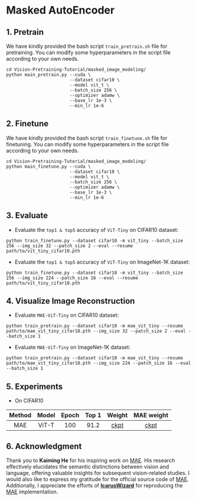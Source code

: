 # Masked AutoEncoder

## 1. Pretrain
We have kindly provided the bash script `train_pretrain.sh` file for pretraining. You can modify some hyperparameters in the script file according to your own needs.

```Shell
cd Vision-Pretraining-Tutorial/masked_image_modeling/
python main_pretrain.py --cuda \
                        --dataset cifar10 \
                        --model vit_t \
                        --batch_size 256 \
                        --optimizer adamw \
                        --base_lr 1e-3 \
                        --min_lr 1e-6
```

## 2. Finetune
We have kindly provided the bash script `train_finetune.sh` file for finetuning. You can modify some hyperparameters in the script file according to your own needs.

```Shell
cd Vision-Pretraining-Tutorial/masked_image_modeling/
python main_finetune.py --cuda \
                        --dataset cifar10 \
                        --model vit_t \
                        --batch_size 256 \
                        --optimizer adamw \
                        --base_lr 1e-3 \
                        --min_lr 1e-6
```
## 3. Evaluate 
- Evaluate the `top1 & top5` accuracy of `ViT-Tiny` on CIFAR10 dataset:
```Shell
python train_finetune.py --dataset cifar10 -m vit_tiny --batch_size 256 --img_size 32 --patch_size 2 --eval --resume path/to/vit_tiny_cifar10.pth
```

- Evaluate the `top1 & top5` accuracy of `ViT-Tiny` on ImageNet-1K dataset:
```Shell
python train_finetune.py --dataset cifar10 -m vit_tiny --batch_size 256 --img_size 224 --patch_size 16 --eval --resume path/to/vit_tiny_cifar10.pth
```


## 4. Visualize Image Reconstruction
- Evaluate `MAE-ViT-Tiny` on CIFAR10 dataset:
```Shell
python train_pretrain.py --dataset cifar10 -m mae_vit_tiny --resume path/to/mae_vit_tiny_cifar10.pth --img_size 32 --patch_size 2 --eval --batch_size 1
```

- Evaluate `MAE-ViT-Tiny` on ImageNet-1K dataset:
```Shell
python train_pretrain.py --dataset cifar10 -m mae_vit_tiny --resume path/to/mae_vit_tiny_cifar10.pth --img_size 224 --patch_size 16 --eval --batch_size 1
```


## 5. Experiments
- On CIFAR10

| Method |  Model  | Epoch | Top 1    | Weight |  MAE weight  |
|  :---: |  :---:  | :---: | :---:    | :---:  |    :---:     |
|  MAE   |  ViT-T  | 100   |   91.2   | [ckpt](https://github.com/yjh0410/MAE/releases/download/checkpoints/ViT-T_Cifar10.pth) | [ckpt](https://github.com/yjh0410/MAE/releases/download/checkpoints/MAE_ViT-T_Cifar10.pth) |


## 6. Acknowledgment
Thank you to **Kaiming He** for his inspiring work on [MAE](http://openaccess.thecvf.com/content/CVPR2022/papers/He_Masked_Autoencoders_Are_Scalable_Vision_Learners_CVPR_2022_paper.pdf). His research effectively elucidates the semantic distinctions between vision and language, offering valuable insights for subsequent vision-related studies. I would also like to express my gratitude for the official source code of [MAE](https://github.com/facebookresearch/mae). Additionally, I appreciate the efforts of [**IcarusWizard**](https://github.com/IcarusWizard) for reproducing the [MAE](https://github.com/IcarusWizard/MAE) implementation.
